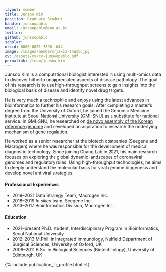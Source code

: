 ```yaml
---
layout: member
title: Junsoo Kim
position: Graduate Student
handle: junsoopablo
email: junsoopablo@snu.ac.kr
twitter: 
github: junsoopablo
scholar: 
orcid: 0000-0001-7898-1644
image: /images/members/jskim-thumb.jpg
cv: /assets/cv/cv-junsoopablo.pdf
permalink: /team/junsoo-kim
---
```


Junsoo Kim is a computational biologist interested in using multi-omics data to discover hitherto unappreciated aspects of disease pathology. The goal of his research is to use high-throughput screens to gain insights into the biological basis of disease and identify novel drug targets.

He is very much a technophile and enjoys using the latest advances in bioinformatics to further his research goals. After completing a master’s degree from the University of Oxford, he joined the Genomic Medicine Institute at Seoul National University (GMI-SNU) as a substitute for national service. In GMI-SNU, he researched on [de novo assembly of the Korean reference genome](https://www.nature.com/articles/nature20098) and developed an aspiration to research the underlying mechanism of gene regulation.

He worked as a senior researcher at the biotech companies (Seegene and Macrogen) where he was responsible for the development of medical diagnostic technology. Since joining Chang Lab in 2021, his main research focuses on exploring the global dynamic landscapes of coronaviral genomes and regulatory rules. Using high-throughput technologies, he aims to deeply understand the molecular basis for viral genome biogenesis and develop novel antiviral strategies.

#### Professional Experiences

<ul class="chronological">
  <li><span>2019–2021</span> Data Strategy Team, Macrogen Inc.</li>
  <li><span>2018–2019</span> <i>In silico</i> team, Seegene Inc.</li>
  <li><span>2013–2017</span> Bioinformatics Division, Macrogen Inc.</li>
</ul>

#### Education

<ul class="chronological">
  <li><span>2021–present</span> Ph.D. student, Interdisciplinary Program in Bioinformatics, Seoul National University</li>
  <li><span>2012–2013</span> M.Phil. in Integrated Immunology, Nuffield Department of Surgical Sciences, University of Oxford, UK</li>
  <li><span>2008–2011</span> B.Sc. in Biological Sciences (Biotechnology), University of Edinburgh, UK</li>
</ul>

{% include publication_in_profile.html %}
